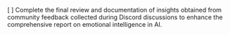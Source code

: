 [ ] Complete the final review and documentation of insights obtained from community feedback collected during Discord discussions to enhance the comprehensive report on emotional intelligence in AI.